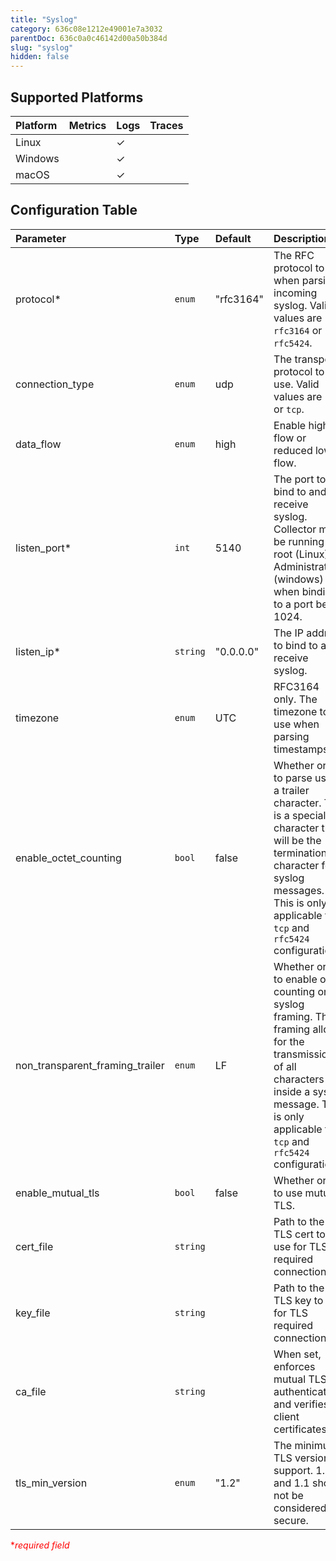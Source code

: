 ```yaml
---
title: "Syslog"
category: 636c08e1212e49001e7a3032
parentDoc: 636c0a0c46142d00a50b384d
slug: "syslog"
hidden: false
---
```

## Supported Platforms

| Platform | Metrics | Logs | Traces |
| :------- | :------ | :--- | :----- |
| Linux    |         | ✓    |        |
| Windows  |         | ✓    |        |
| macOS    |         | ✓    |        |

## Configuration Table

| Parameter                       | Type     | Default   | Description                                                                                                                                                                                                    |
| :------------------------------ | :------- | :-------- | :------------------------------------------------------------------------------------------------------------------------------------------------------------------------------------------------------------- |
| protocol\*                      | `enum`   | "rfc3164" | The RFC protocol to use when parsing incoming syslog. Valid values are `rfc3164` or `rfc5424`.                                                                                                                 |
| connection_type                 | `enum`   | udp       | The transport protocol to use. Valid values are `udp` or `tcp`.                                                                                                                                                |
| data_flow                       | `enum`   | high      | Enable high flow or reduced low flow.                                                                                                                                                                          |
| listen_port\*                   | `int`    | 5140      | The port to bind to and receive syslog. Collector must be running as root (Linux) or Administrator (windows) when binding to a port below 1024.                                                                |
| listen_ip\*                     | `string` | "0.0.0.0" | The IP address to bind to and receive syslog.                                                                                                                                                                  |
| timezone                        | `enum`   | UTC       | RFC3164 only. The timezone to use when parsing timestamps.                                                                                                                                                     |
| enable_octet_counting           | `bool`   | false     | Whether or not to parse using a trailer character. This is a special character that will be the termination character for syslog messages. This is only applicable for `tcp` and `rfc5424` configurations.     |
| non_transparent_framing_trailer | `enum`   | LF        | Whether or not to enable octet counting on syslog framing. This framing allows for the transmission of all characters inside a syslog message. This is only applicable for `tcp` and `rfc5424` configurations. |
| enable_mutual_tls                      | `bool`   | false     | Whether or not to use mutual TLS.                                                                                                                                                                                     |
| cert_file                       | `string` |           | Path to the TLS cert to use for TLS required connections.                                                                                                                                                      |
| key_file                        | `string` |           | Path to the TLS key to use for TLS required connections.                                                                                                                                                       |
| ca_file                         | `string` |           | When set, enforces mutual TLS authentication and verifies client certificates.                                                                                                                                 |
| tls_min_version                 | `enum`   | "1.2"     | The minimum TLS version to support. 1.0 and 1.1 should not be considered secure.                                                                                                                               |

<span style="color:red">\*_required field_</span>
